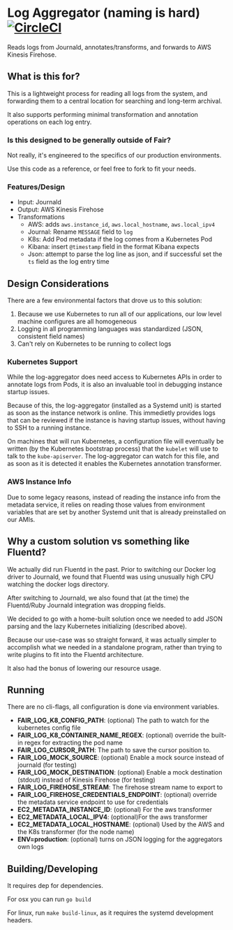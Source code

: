 # Log Aggregator (naming is hard) [![CircleCI](https://circleci.com/gh/wearefair/log-aggregator.svg?style=svg)](https://circleci.com/gh/wearefair/log-aggregator)

Reads logs from Journald, annotates/transforms, and forwards to AWS Kinesis Firehose.

## What is this for?

This is a lightweight process for reading all logs from the system, and forwarding them to a central location for
searching and long-term archival.

It also supports performing minimal transformation and annotation operations on each log entry.

### Is this designed to be generally outside of Fair?

Not really, it's engineered to the specifics of our production environments.

Use this code as a reference, or feel free to fork to fit your needs.


### Features/Design

- Input: Journald
- Output: AWS Kinesis Firehose
- Transformations
  - AWS: adds `aws.instance_id`, `aws.local_hostname`, `aws.local_ipv4`
  - Journal: Rename `MESSAGE` field to `log`
  - K8s: Add Pod metadata if the log comes from a Kubernetes Pod
  - Kibana: insert `@timestamp` field in the format Kibana expects
  - Json: attempt to parse the log line as json, and if successful set the `ts` field as the log entry time


## Design Considerations

There are a few environmental factors that drove us to this solution:

1. Because we use Kubernetes to run all of our applications, our low level machine configures are all homogeneous
2. Logging in all programming languages was standardized (JSON, consistent field names)
3. Can't rely on Kubernetes to be running to collect logs

### Kubernetes Support

While the log-aggregator does need access to Kubernetes APIs in order to annotate logs from Pods, it is also an invaluable tool in debugging instance startup issues.

Because of this, the log-aggregator (installed as a Systemd unit) is started as soon as the instance network is online.
This immedietly provides logs that can be reviewed if the instance is having startup issues, without having to SSH to a running instance.

On machines that will run Kubernetes, a configuration file will eventually be written (by the Kubernetes bootstrap process) that the `kubelet` will use to talk to the `kube-apiserver`. The log-aggregator can watch for this file, and as soon as it is detected it enables the Kubernetes annotation transformer.

### AWS Instance Info

Due to some legacy reasons, instead of reading the instance info from the metadata service, it relies on reading those values from environment variables that are set by another Systemd unit that is already preinstalled on our AMIs.


## Why a custom solution vs something like Fluentd?

We actually did run Fluentd in the past. Prior to switching our Docker log driver to Journald, we found that Fluentd was using unusually high CPU watching the docker logs directory.

After switching to Journald, we also found that (at the time) the Fluentd/Ruby Journald integration was dropping fields.

We decided to go with a home-built solution once we needed to add JSON parsing and the lazy Kubernetes initializing (described above).

Because our use-case was so straight forward, it was actually simpler to accomplish what we needed in a standalone program, rather than trying to write plugins to fit into the Fluentd architecture.

It also had the bonus of lowering our resource usage.


## Running
There are no cli-flags, all configuration is done via environment variables.

- **FAIR_LOG_K8_CONFIG_PATH**: (optional) The path to watch for the kubernetes config file
- **FAIR_LOG_K8_CONTAINER_NAME_REGEX**: (optional) override the built-in regex for extracting the pod name
- **FAIR_LOG_CURSOR_PATH**: The path to save the cursor position to.
- **FAIR_LOG_MOCK_SOURCE**: (optional) Enable a mock source instead of journald (for testing)
- **FAIR_LOG_MOCK_DESTINATION**: (optional) Enable a mock destination (stdout) instead of Kinesis Firehose (for testing)
- **FAIR_LOG_FIREHOSE_STREAM**: The firehose stream name to export to
- **FAIR_LOG_FIREHOSE_CREDENTIALS_ENDPOINT**: (optional) override the metadata service endpoint to use for credentials
- **EC2_METADATA_INSTANCE_ID**: (optional) For the aws transformer
- **EC2_METADATA_LOCAL_IPV4**: (optional)For the aws transformer
- **EC2_METADATA_LOCAL_HOSTNAME**: (optional) Used by the AWS and the K8s transformer (for the node name)
- **ENV=production**: (optional) turns on JSON logging for the aggregators own logs

## Building/Developing

It requires dep for dependencies.

For osx you can run `go build`

For linux, run `make build-linux`, as it requires the systemd development headers.
